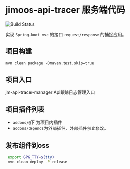 # jimoos-api-tracer 服务端代码

![Build Status](https://github.com/jimoos-cn/jimoos-api-tracer/workflows/Java%20CI%20with%20Maven/badge.svg)

实现 `Spring-boot mvc` 的接口 `request/response` 的捕捉应用。

## 项目构建

`mvn clean package -Dmaven.test.skip=true`

## 项目入口

jm-api-tracer-manager Api跟踪日志管理入口

## 项目插件列表

- `addons/@`下 为项目内插件
- `addons/depends`为外部插件，外部插件禁止修改。

## 发布组件到oss

```bash
 export GPG_TTY=$(tty) 
 mvn clean deploy -P release 
```
